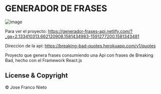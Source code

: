 # GENERADOR DE FRASES 
                                          
![image](https://user-images.githubusercontent.com/55087820/74384625-fc165300-4df1-11ea-9208-f045a994a915.png)


Para ver el proyecto: https://generador-frases-api.netlify.com/?_ga=2.133410313.662120908.1581434983-1591277200.1581343481

Direccion de la api: https://breaking-bad-quotes.herokuapp.com/v1/quotes

Proyecto que genera frases consumiendo una Api con frases de Breaking Bad, hecho con el Framework React.js

## License & Copyright
© Jose Franco Nieto